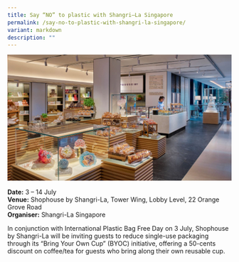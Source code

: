 ```yaml
---
title: Say “NO” to plastic with Shangri–La Singapore
permalink: /say-no-to-plastic-with-shangri-la-singapore/
variant: markdown
description: ""
---
```

![Photo of shop front](/images/Retail%20FB%20Deals/Shangri_La_Singapore_No_Plastic.jpg)


**Date:** 3 – 14 July<br>
**Venue:** Shophouse by Shangri-La, Tower Wing, Lobby Level, 22 Orange Grove Road  <br>
**Organiser:** Shangri-La Singapore 

In conjunction with International Plastic Bag Free Day on 3 July, Shophouse by Shangri-La will be inviting guests to reduce single-use packaging through its “Bring Your Own Cup” (BYOC) initiative, offering a 50-cents discount on coffee/tea for guests who bring along their own reusable cup.